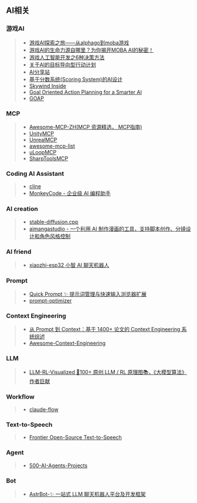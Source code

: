 ## AI相关

### 游戏AI  
>* [游戏AI探索之旅——从alphago到moba游戏](https://www.cnblogs.com/qcloud1001/p/9511640.html)  
>* [游戏AI的生命力源自哪里？为你揭开MOBA AI的秘密！](https://www.cnblogs.com/qcloud1001/p/9214270.html)  
>* [游戏人工智能开发之6种决策方法](https://www.gameres.com/467913.html)  
>* [关于AI的目标导向型行动计划](http://gamerboom.com/archives/83622)  
>* [AI分享站](http://www.aisharing.com/)  
>* [基于分数系统(Scoring System)的AI设计](http://www.aisharing.com/archives/42)  
>* [Skywind Inside](http://www.skywind.me/blog/)  
>* [Goal Oriented Action Planning for a Smarter AI](https://gamedevelopment.tutsplus.com/tutorials/goal-oriented-action-planning-for-a-smarter-ai--cms-20793)  
>* [GOAP](http://alumni.media.mit.edu/~jorkin/goap.html)  

### MCP  
>* [Awesome-MCP-ZH(MCP 资源精选， MCP指南)](https://github.com/yzfly/Awesome-MCP-ZH)  
>* [UnityMCP](https://github.com/Arodoid/UnityMCP)  
>* [UnrealMCP](https://github.com/kvick-games/UnrealMCP)  
>* [awesome-mcp-list](https://github.com/MobinX/awesome-mcp-list)
>* [uLoopMCP](https://github.com/hatayama/uLoopMCP/)
>* [SharpToolsMCP](https://github.com/kooshi/SharpToolsMCP)  

### Coding AI Assistant  
>* [cline](https://github.com/cline/cline)
>* [MonkeyCode - 企业级 AI 编程助手](https://github.com/chaitin/MonkeyCode?tab=readme-ov-file)  

### AI creation  
>* [stable-diffusion.cpp](https://github.com/leejet/stable-diffusion.cpp)
>* [aimangastudio - 一个利用 AI 制作漫画的工具，支持脚本创作、分镜设计和角色风格控制](https://github.com/morsoli/aimangastudio)  

### AI friend  
>* [xiaozhi-esp32 小智 AI 聊天机器人](https://github.com/78/xiaozhi-esp32)  

### Prompt  
>* [Quick Prompt ✨ 提示词管理与快速输入浏览器扩展](https://github.com/wenyuanw/quick-prompt)  
>* [prompt-optimizer](https://github.com/linshenkx/prompt-optimizer)

### Context Engineering  
>* [从 Prompt 到 Context：基于 1400+ 论文的 Context Engineering 系统综述](https://mp.weixin.qq.com/s/G5BUoM12vu2dWfxzIrAcfg)
>* [Awesome-Context-Engineering](https://github.com/Meirtz/Awesome-Context-Engineering)  

### LLM  
>* [LLM-RL-Visualized 🌟100+ 原创 LLM / RL 原理图📚，《大模型算法》作者巨献](https://github.com/changyeyu/LLM-RL-Visualized)  

### Workflow  
>* [claude-flow](https://github.com/ruvnet/claude-flow)  

### Text-to-Speech  
>* [Frontier Open-Source Text-to-Speech](https://github.com/microsoft/VibeVoice)

### Agent  
>* [500-AI-Agents-Projects](https://github.com/ashishpatel26/500-AI-Agents-Projects)

### Bot  
>* [AstrBot-✨ 一站式 LLM 聊天机器人平台及开发框架](https://github.com/AstrBotDevs/AstrBot)  
